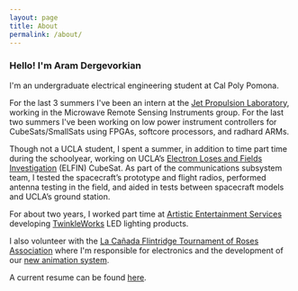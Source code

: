 ```yaml
---
layout: page
title: About
permalink: /about/
---
```


### Hello! I'm Aram Dergevorkian

I'm an undergraduate electrical engineering student at Cal Poly Pomona.

For the last 3 summers I've been an intern at the <a href="https://www.jpl.nasa.gov/" target="_blank">Jet Propulsion Laboratory</a>, working in the Microwave Remote Sensing Instruments group. For the last two summers I've been working on low power instrument controllers for CubeSats/SmallSats using FPGAs, softcore processors, and radhard ARMs.

Though not a UCLA student, I spent a summer, in addition to time part time during the schoolyear, working on UCLA’s <a href="https://elfin.igpp.ucla.edu/" target="_blank">Electron Loses and Fields Investigation</a> (ELFIN) CubeSat. As part of the communications subsystem team, I tested the spacecraft’s prototype and flight radios, performed antenna testing in the field, and aided in tests between spacecraft models and UCLA’s ground station.

For about two years, I worked part time at <a href="http://www.aescreative.com/" target="_blank">Artistic Entertainment Services</a> developing <a href="http://aramd.net/TwinkleWorks/" target="_blank">TwinkleWorks</a> LED lighting products.

I also volunteer with the <a href="https://lcftra.org/home.php" target="_blank">La Cañada Flintridge Tournament of Roses Association</a> where I'm responsible for electronics and the development of our <a href="https://aramder.github.io/animation-2019" target="_blank">new animation system</a>.

A current resume can be found <a href="https://aramd.net/no robots/Aram Dergevorkian Resume Dec 2018.pdf" target="_blank">here</a>.
